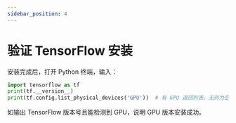 ```yaml
---
sidebar_position: 4
---
```

# 验证 TensorFlow 安装

安装完成后，打开 Python 终端，输入：

```python
import tensorflow as tf
print(tf.__version__)
print(tf.config.list_physical_devices('GPU'))  # 有 GPU 返回列表，无则为空
```

<!--
> ![验证安装](./img/tf-verify-install.png)
-->

如输出 TensorFlow 版本号且能检测到 GPU，说明 GPU 版本安装成功。
